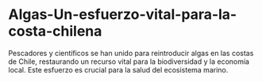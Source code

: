 # Algas-Un-esfuerzo-vital-para-la-costa-chilena
Pescadores y científicos se han unido para reintroducir algas en las costas de Chile, restaurando un recurso vital para la biodiversidad y la economía local. Este esfuerzo es crucial para la salud del ecosistema marino.
